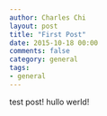 ```yaml
---
author: Charles Chi
layout: post
title: "First Post"
date: 2015-10-18 00:00
comments: false
category: general
tags:
- general
---
```


test post! hullo werld!
